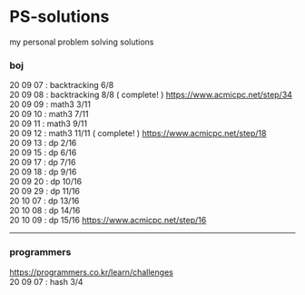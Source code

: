 # PS-solutions
my personal problem solving solutions

### boj
20 09 07 : backtracking 6/8  
20 09 08 : backtracking 8/8 ( complete! ) https://www.acmicpc.net/step/34  
20 09 09 : math3 3/11  
20 09 10 : math3 7/11  
20 09 11 : math3 9/11  
20 09 12 : math3 11/11 ( complete! ) https://www.acmicpc.net/step/18  
20 09 13 : dp 2/16  
20 09 15 : dp 6/16  
20 09 17 : dp 7/16  
20 09 18 : dp 9/16  
20 09 20 : dp 10/16   
20 09 29 : dp 11/16   
20 10 07 : dp 13/16   
20 10 08 : dp 14/16    
20 10 09 : dp 15/16 https://www.acmicpc.net/step/16   

- - -
### programmers
https://programmers.co.kr/learn/challenges  
20 09 07 : hash 3/4
